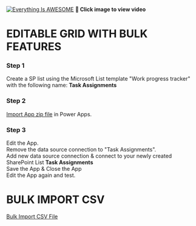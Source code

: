 
[![Everything Is AWESOME](http://img.youtube.com/vi/P6yqIpjmPrs/maxresdefault.jpg)](https://youtu.be/P6yqIpjmPrs "Editable Grid")
**🎥 Click image to view video**

# EDITABLE GRID WITH BULK FEATURES

### Step 1
Create a SP list using the Microsoft List template "Work progress tracker" with the following name: **Task Assignments**

### Step 2
[Import App zip file](https://github.com/rdorrani/PowerApps/blob/master/EditableGrid/PowerAppsGridwithBulkCapabilities_20210921184658.zip) in Power Apps. 

### Step 3
Edit the App.  <br>
Remove the data source connection to "Task Assignments".<br>
Add new data source connection & connect to your newly created SharePoint List **Task Assignments**
<br> Save the App & Close the App
<br> Edit the App again and test.

# BULK IMPORT CSV
[Bulk Import CSV File](https://github.com/rdorrani/PowerApps/blob/master/EditableGrid/DataImport.csv)
